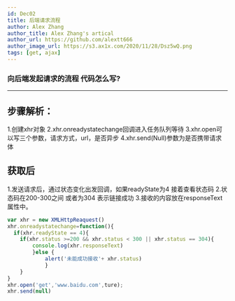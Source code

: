 ```yaml
---
id: Dec02
title: 后端请求流程
author: Alex Zhang
author_title: Alex Zhang's artical
author_url: https://github.com/alextt666
author_image_url: https://s3.ax1x.com/2020/11/28/Dsz5wQ.png
tags: [get, ajax]
---
```

### 向后端发起请求的流程 代码怎么写?
---

## 步骤解析：
1.创建xhr对象
2.xhr.onreadystatechange回调进入任务队列等待
3.xhr.open可以写三个参数，请求方式，url，是否异步
4.xhr.send(Null)参数为是否携带请求体

## 获取后
1.发送请求后，通过状态变化出发回调，如果readyState为4 接着查看状态码
2.状态码在200-300之间 或者为304 表示链接成功
3.接收的内容放在responseText属性中。
```javascript 
var xhr = new XMLHttpReaquest()
xhr.onreadystatechange=function(){
  if(xhr.readyState == 4){
	if(xhr.status >=200 && xhr.status < 300 || xhr.status == 304){
		console.log(xhr.responseText)
		}else {
			alert('未能成功接收'+ xhr.status)
			}
	}
}
xhr.open('get','www.baidu.com',ture);
xhr.send(null)
```

